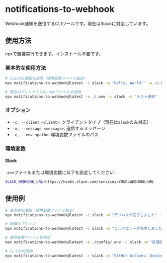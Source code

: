# notifications-to-webhook

Webhook通知を送信するCLIツールです。現在はSlackに対応しています。

## 使用方法

npxで直接実行できます。インストール不要です。

### 基本的な使用方法

```bash
# Slackに通知を送信（環境変数ファイル指定）
npx notifications-to-webhook@latest -c slack -m "Hello, World!" -e ~/.config/notifications-to-webhook/.env

# 現在のディレクトリの.envファイルを使用
npx notifications-to-webhook@latest -e ./.env -c slack -m "テスト通知"
```

### オプション

- `-c, --client <client>`: クライアントタイプ（現在は`slack`のみ対応）
- `-m, --message <message>`: 送信するメッセージ
- `-e, --env <path>`: 環境変数ファイルのパス

### 環境変数

#### Slack

`.env`ファイルまたは環境変数に以下を設定してください：

```bash
SLACK_WEBHOOK_URL=https://hooks.slack.com/services/YOUR/WEBHOOK/URL
```

## 使用例

```bash
# 基本的な通知（環境変数ファイル指定）
npx notifications-to-webhook@latest -c slack -m "デプロイが完了しました" -e ~/.config/notifications-to-webhook/.env

# 短縮オプション
npx notifications-to-webhook@latest -c slack -m "ビルドエラーが発生しました" -e ./.env

# 環境変数ファイルを指定
npx notifications-to-webhook@latest -e ./config/.env -c slack -m "処理完了"

# CIでの利用例
npx notifications-to-webhook@latest -c slack -m "GitHub Actions: Deploy to production completed" -e ./.env
```
